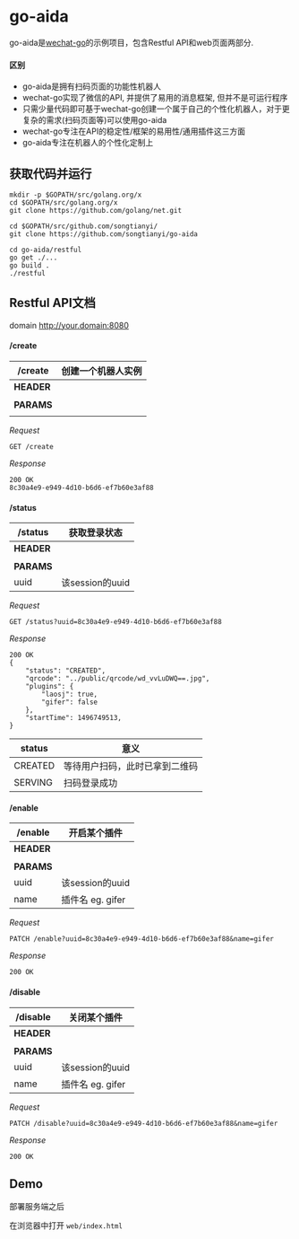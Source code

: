 # go-aida
go-aida是[wechat-go](http://github.com/songtianyi/wechat-go)的示例项目，包含Restful API和web页面两部分.

#### 区别
* go-aida是拥有扫码页面的功能性机器人
* wechat-go实现了微信的API, 并提供了易用的消息框架, 但并不是可运行程序
* 只需少量代码即可基于wechat-go创建一个属于自己的个性化机器人，对于更复杂的需求(扫码页面等)可以使用go-aida
* wechat-go专注在API的稳定性/框架的易用性/通用插件这三方面
* go-aida专注在机器人的个性化定制上

## 获取代码并运行
```
mkdir -p $GOPATH/src/golang.org/x
cd $GOPATH/src/golang.org/x
git clone https://github.com/golang/net.git

cd $GOPATH/src/github.com/songtianyi/
git clone https://github.com/songtianyi/go-aida

cd go-aida/restful
go get ./...
go build .
./restful
```
## Restful API文档
domain http://your.domain:8080

#### /create

| /create| 创建一个机器人实例|
|------| ------ |
| **HEADER** ||
|||
| **PARAMS**||
|||


_Request_
```
GET /create
```
_Response_
```
200 OK
8c30a4e9-e949-4d10-b6d6-ef7b60e3af88
```

#### /status
| /status| 获取登录状态|
|------| ------ |
| **HEADER** ||
|||
| **PARAMS**||
|uuid|该session的uuid|

_Request_
```
GET /status?uuid=8c30a4e9-e949-4d10-b6d6-ef7b60e3af88
```
_Response_
```
200 OK
{
	"status": "CREATED",
	"qrcode": "../public/qrcode/wd_vvLuDWQ==.jpg",
	"plugins": {
		"laosj": true,
		"gifer": false
	},
	"startTime": 1496749513,
}
```
|status|意义|
|------| ------ |
|CREATED|等待用户扫码，此时已拿到二维码|
|SERVING|扫码登录成功|

#### /enable

| /enable| 开启某个插件|
|------| ------ |
| **HEADER** ||
|||
| **PARAMS**||
|uuid|该session的uuid|
|name|插件名 eg. gifer|

_Request_
```
PATCH /enable?uuid=8c30a4e9-e949-4d10-b6d6-ef7b60e3af88&name=gifer
```

_Response_
```
200 OK
```

#### /disable

| /disable| 关闭某个插件|
|------| ------ |
| **HEADER** ||
|||
| **PARAMS**||
|uuid|该session的uuid|
|name|插件名 eg. gifer|


_Request_
```
PATCH /disable?uuid=8c30a4e9-e949-4d10-b6d6-ef7b60e3af88&name=gifer
```
_Response_
```
200 OK
```

## Demo
部署服务端之后

在浏览器中打开 `web/index.html`